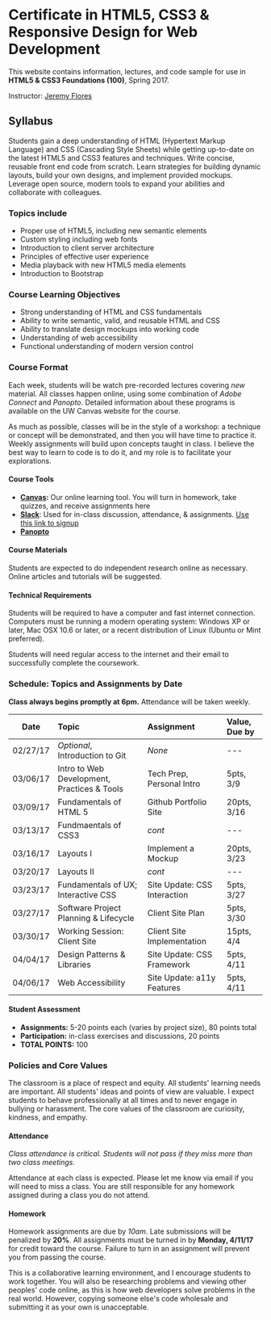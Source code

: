 # Certificate in HTML5, CSS3 & Responsive Design for Web Development

This website contains information, lectures, and code sample for use in **HTML5 & CSS3 Foundations (100)**, Spring 2017.

Instructor: [Jeremy Flores](mailto:jnf13@uw.edu)

## Syllabus
Students gain a deep understanding of HTML (Hypertext Markup Language) and CSS (Cascading Style Sheets) while getting up-to-date on the latest HTML5 and CSS3 features and techniques. Write concise, reusable front end code from scratch. Learn strategies for building dynamic layouts, build your own designs, and implement provided mockups. Leverage open source, modern tools to expand your abilities and collaborate with colleagues. 

### Topics include
- Proper use of HTML5, including new semantic elements
- Custom styling including web fonts
- Introduction to client server architecture
- Principles of effective user experience
- Media playback with new HTML5 media elements
- Introduction to Bootstrap

### Course Learning Objectives
- Strong understanding of HTML and CSS fundamentals
- Ability to write semantic, valid, and reusable HTML and CSS
- Ability to translate design mockups into working code
- Understanding of web accessibility
- Functional understanding of modern version control

### Course Format
Each week, students will be watch pre-recorded lectures covering _new_ material. All classes happen online, using some combination of _Adobe Connect_ and _Panopto_. Detailed information about these programs is available on the UW Canvas website for the course.

As much as possible, classes will be in the style of a workshop: a technique or concept will be demonstrated, and then you will have time to practice it. Weekly assignments will build upon concepts taught in class. I believe the best way to learn to code is to do it, and my role is to facilitate your explorations.

#### Course Tools
- **[Canvas](https://canvas.uw.edu/courses/1105438):** Our online learning tool. You will turn in homework, take quizzes, and receive assignments here
- **[Slack](https://uwpce-sp17-webdev.slack.com/)**: Used for in-class discussion, attendance, & assignments. [Use this link to signup](https://uwpce-sp17-webdev.slack.com/shared_invite/MTQ1ODE1MDA1MTIwLTE0ODgwNjQ3MzEtMjY5M2IwNjRiZg)
- **[Panopto]()**

#### Course Materials
Students are expected to do independent research online as necessary. Online articles and tutorials will be suggested. 

#### Technical Requirements 
Students will be required to have a computer and fast internet connection. Computers must be running a modern operating system: Windows XP or later, Mac OSX 10.6 or later, or a recent distribution of Linux (Ubuntu or Mint preferred).

Students will need regular access to the internet and their email to successfully complete the coursework. 

### Schedule: Topics and Assignments by Date
**Class always begins promptly at 6pm.** Attendance will be taken weekly.

|   Date   |                    Topic                    | Assignment                   | Value, Due by |
|:--------:|:--------------------------------------------|:-----------------------------|:--------------|
| 02/27/17 | _Optional_, Introduction to Git             | _None_                       | ---           |
| 03/06/17 | Intro to Web Development, Practices & Tools | Tech Prep, Personal Intro    | 5pts, 3/9     |
| 03/09/17 | Fundamentals of HTML 5                      | Github Portfolio Site        | 20pts, 3/16   | 
| 03/13/17 | Fundmaentals of CSS3                        | _cont_                       | ---           |
| 03/16/17 | Layouts I                                   | Implement a Mockup           | 20pts, 3/23   |
| 03/20/17 | Layouts II                                  | _cont_                       | ---           |
| 03/23/17 | Fundamentals of UX; Interactive CSS         | Site Update: CSS Interaction | 5pts, 3/27    |
| 03/27/17 | Software Project Planning & Lifecycle       | Client Site Plan             | 5pts, 3/30    |
| 03/30/17 | Working Session: Client Site                | Client Site Implementation   | 15pts, 4/4    |
| 04/04/17 | Design Patterns & Libraries                 | Site Update: CSS Framework   | 5pts, 4/11    |
| 04/06/17 | Web Accessibility                           | Site Update: a11y Features   | 5pts, 4/11    |

#### Student Assessment
- **Assignments:** 5-20 points each (varies by project size), 80 points total
- **Participation:** in-class exercises and discussions, 20 points 
- **TOTAL POINTS:** 100 


### Policies and Core Values
The classroom is a place of respect and equity. All students' learning needs are important. All students' ideas and points of view are valuable. I expect students to behave professionally at all times and to never engage in bullying or harassment. The core values of the classroom are curiosity, kindness, and empathy.

#### Attendance
_Class attendance is critical. Students will not pass if they miss more than two class meetings._

Attendance at each class is expected. Please let me know via email if you will need to miss a class. You are still responsible for any homework assigned during a class you do not attend. 

#### Homework
Homework assignments are due by _10am_. Late submissions will be penalized by **20%**. All assignments must be turned in by **Monday, 4/11/17** for credit toward the course. Failure to turn in an assignment will prevent you from passing the course.

This is a collaborative learning environment, and I encourage students to work together. You will also be researching problems and viewing other peoples' code online, as this is how web developers solve problems in the real world. However, copying someone else's code wholesale and submitting it as your own is unacceptable. 
